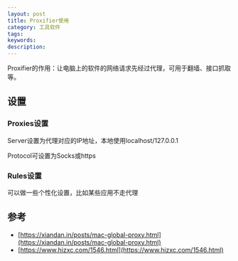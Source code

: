 ```yaml
---
layout: post
title: Proxifier使用
category: 工具软件
tags:
keywords:
description:
---
```


Proxifier的作用：让电脑上的软件的网络请求先经过代理，可用于翻墙、接口抓取等。

## 设置

### Proxies设置

Server设置为代理对应的IP地址，本地使用localhost/127.0.0.1

Protocol可设置为Socks或https

### Rules设置

可以做一些个性化设置，比如某些应用不走代理

## 参考

- [https://xiandan.in/posts/mac-global-proxy.html](https://xiandan.in/posts/mac-global-proxy.html)
- [https://www.hizxc.com/1546.html](https://www.hizxc.com/1546.html)